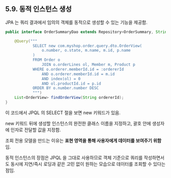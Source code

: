 ## 5.9. 동적 인스턴스 생성

JPA 는 쿼리 결과에서 임의의 객체를 동적으로 생성할 수 있는 기능을 제공함.

```java
public interface OrderSummaryDao extends Repository<OrderSummary, String> {

    @Query("""
            SELECT new com.myshop.order.query.dto.OrderView(
                o.number, o.state, m.name, m.id, p.name
            )
            FROM Order o
                JOIN o.orderLines ol, Member m, Product p
            WHERE o.orderer.memberId.id = :ordererId
                AND o.orderer.memberId.id = m.id
                AND index(ol) = 0
                AND ol.productId.id = p.id
            ORDER BY o.number.number DESC
            """)
    List<OrderView> findOrderView(String ordererId);
}
```

이 코드에서 JPQL 의 SELECT 절을 보면 new 키워드가 있음.

new 키워드 뒤에 생성할 인스턴스의 완전한 클래스 이름을 지정하고, 괄호 안에 생성자에 인자로 전달할 값을 지정함.

조회 전용 모델을 만드는 이유는 **표현 영역을 통해 사용자에게 데이터를 보여주기 위함**임.

동적 인스턴스의 장점은 JPQL 을 그대로 사용하므로 객체 기준으로 쿼리를 작성하면서도 동시에 지연/즉시 로딩과 같은 고민 없이 원하는 모습으로 데이터를 조회할 수 있다는 점임.
